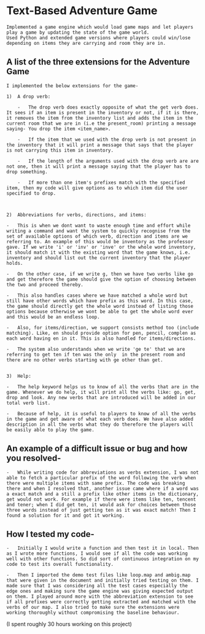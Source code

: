 # Text-Based Adventure Game                                                          

	Implemented a game engine which would load game maps and let players play a game by updating the state of the game world. 
	Used Python and extended game versions where players could win/lose depending on items they are carrying and room they are in.


## A list of the three extensions for the Adventure Game

	I implemented the below extensions for the game-

	1)	A drop verb: 

		-	The drop verb does exactly opposite of what the get verb does. It sees if an item is present in the inventory or not, if it is there, it removes the item from the inventory list and adds the item in the current room that we are in (i.e the present_room) printing a message saying- You drop the item <item_name>. 

		-	If the item that we used with the drop verb is not present in the inventory that it will print a message that says that the player is not carrying this item in inventory.

		-	If the length of the arguments used with the drop verb are are not one, then it will print a message saying that the player has to drop something. 

		-	If more than one item's prefixes match with the specified item, then my code will give options as to which item did the user specified to drop.



	2)	Abbreviations for verbs, directions, and items: 

	-	This is when we dont want to waste enough time and effort while writing a command and want the system to quickly recognise from the set of available options of which verb, direction and items are we referring to. An example of this would be inventory as the professor gave. If we write 'i' or 'inv' or 'inve' or the whole word inventory, it should match it with the existing word that the game knows, i.e. inventory and should list out the current inventory that the player holds.

	-	On the other case, if we write g, then we have two verbs like go and get therefore the game should give the option of choosing between the two and proceed thereby.

	-	This also handles cases where we have matched a whole word but still have other words which have prefix as this word. In this case, the game should directly get the whole word instead of listing those options because otherwise we wont be able to get the whole word ever and this would be an endless loop.
   	
   	- 	Also, for items/direction, we support consists method too (include matching). Like, en should provide option for pen, pencil, complen as each word having en in it. This is also handled for items/directions.

   	-	The system also understands when we write 'ge te' that we are referring to get ten if ten was the only  in the present room and there are no other verbs starting with ge other than get.


   	3)	Help: 

   	-	The help keyword helps us to know of all the verbs that are in the game. Whenever we do help, it will print all the verbs like: go, get, drop and look. Any new verbs that are introduced will be added in our total verb list. 

   	-	Because of help, it is useful to players to know of all the verbs in the game and get aware of what each verb does. We have also added description in all the verbs what they do therefore the players will be easily able to play the game.




## An example of a difficult issue or bug and how you resolved- 
	-	While writing code for abbreviations as verbs extension, I was not able to fetch a particular prefix of the word following the verb when there were multiple items with same prefix. The code was breaking there and when I resolved that, another issue came where if a word was a exact match and a still a prefix like other items in the dictionary, get would not work. For example if there were items like ten, tencent and tener; when I did get ten, it would ask for choices between those three words instead of just getting ten as it was exact match! Then I found a solution for it and got it working.


   	
## How I tested my code-
	-	Initially I would write a function and then test it in local. Then as I wrote more functions, I would see if all the code was working well with other functions. So did sort of continuous integration on my code to test its overall functionality.

  	-	Then I imported the demo test files like loop.map and ambig.map that were given in the document and initially tried testing on them. I made sure that I was considering all the test cases especially the edge ones and making sure the game engine was giving expected output on them. I played around more with the abbreviation extension to see if all prefixes were correctly getting extracted and matched with the verbs of our map. I also tried to make sure the extensions were working thoroughly without compromising the baseline behaviour.

   
 (I spent roughly 30 hours working on this project)
